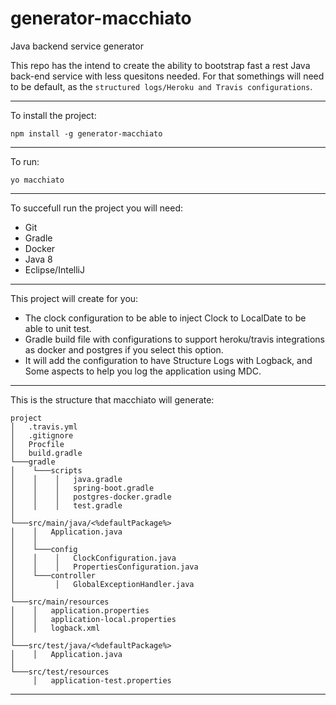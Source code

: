 # generator-macchiato
Java backend service generator


This repo has the intend to create the ability to bootstrap fast a rest Java back-end service with less quesitons needed.
For that somethings will need to be default, as the `structured logs/Heroku and Travis configurations`.

___ 


To install the project:

`npm install -g generator-macchiato`

___ 

To run:

`yo macchiato`

___

To succefull run the project you will need:

- Git
- Gradle
- Docker
- Java 8
- Eclipse/IntelliJ

___

This project will create for you:
- The clock configuration to be able to inject Clock to LocalDate to be able to unit test.
- Gradle build file with configurations to support heroku/travis integrations as docker and postgres if you select this option.
- It will add the configuration to have Structure Logs with Logback, and Some aspects to help you log the application using MDC.

___

This is the structure that macchiato will generate:

```
project
│   .travis.yml
│   .gitignore
│   Procfile
│   build.gradle
└───gradle
│    └───scripts
│    │    │   java.gradle
│    │    │   spring-boot.gradle
│    │    │   postgres-docker.gradle
│    │    │   test.gradle
│
└───src/main/java/<%defaultPackage%>
│    │   Application.java
│    │
│    └───config
│    │    │   ClockConfiguration.java
│    │    │   PropertiesConfiguration.java
│    └───controller
│         │   GlobalExceptionHandler.java
│   
└───src/main/resources
│    │   application.properties
│    │   application-local.properties
│    │   logback.xml
│
└───src/test/java/<%defaultPackage%>
│    │   Application.java
│
└───src/test/resources
     │   application-test.properties
```

___